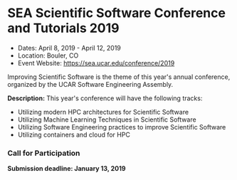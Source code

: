 
# SEA Scientific Software Conference and Tutorials 2019

- Dates: April 8, 2019 - April 12, 2019
- Location: Bouler, CO
- Event Website: https://sea.ucar.edu/conference/2019

Improving Scientific Software is the theme of this year's annual conference, organized by the UCAR Software Engineering Assembly.

**Description:**  This year's conference will have the following tracks:
- Utilizing modern HPC architectures for Scientific Software
- Utilizing Machine Learning Techniques in Scientific Software
- Utilizing Software Engineering practices to improve Scientific Software
- Utilizing containers and cloud for HPC

### Call for Participation
**Submission deadline: January 13, 2019**

<!---
Publish: yes
RSS update: 2018-12-20
Categories: development
Topics: software engineering 
Tags: conference
Level: 2
Prerequisites: default
Aggregate: none
--->
